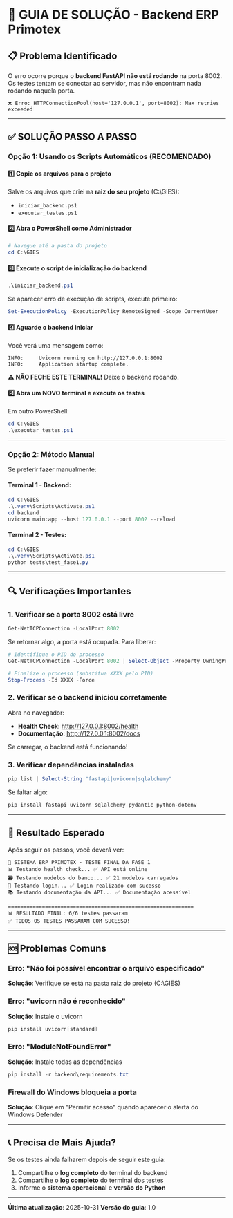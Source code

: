 # 🔧 GUIA DE SOLUÇÃO - Backend ERP Primotex

## 📋 Problema Identificado

O erro ocorre porque o **backend FastAPI não está rodando** na porta 8002. 
Os testes tentam se conectar ao servidor, mas não encontram nada rodando naquela porta.

```
❌ Erro: HTTPConnectionPool(host='127.0.0.1', port=8002): Max retries exceeded
```

---

## ✅ SOLUÇÃO PASSO A PASSO

### Opção 1: Usando os Scripts Automáticos (RECOMENDADO)

#### 1️⃣ Copie os arquivos para o projeto

Salve os arquivos que criei na **raiz do seu projeto** (C:\GIES\):
- `iniciar_backend.ps1`
- `executar_testes.ps1`

#### 2️⃣ Abra o PowerShell como Administrador

```powershell
# Navegue até a pasta do projeto
cd C:\GIES
```

#### 3️⃣ Execute o script de inicialização do backend

```powershell
.\iniciar_backend.ps1
```

Se aparecer erro de execução de scripts, execute primeiro:
```powershell
Set-ExecutionPolicy -ExecutionPolicy RemoteSigned -Scope CurrentUser
```

#### 4️⃣ Aguarde o backend iniciar

Você verá uma mensagem como:
```
INFO:     Uvicorn running on http://127.0.0.1:8002
INFO:     Application startup complete.
```

**⚠️ NÃO FECHE ESTE TERMINAL!** Deixe o backend rodando.

#### 5️⃣ Abra um NOVO terminal e execute os testes

Em outro PowerShell:
```powershell
cd C:\GIES
.\executar_testes.ps1
```

---

### Opção 2: Método Manual

Se preferir fazer manualmente:

#### Terminal 1 - Backend:
```powershell
cd C:\GIES
.\.venv\Scripts\Activate.ps1
cd backend
uvicorn main:app --host 127.0.0.1 --port 8002 --reload
```

#### Terminal 2 - Testes:
```powershell
cd C:\GIES
.\.venv\Scripts\Activate.ps1
python tests\test_fase1.py
```

---

## 🔍 Verificações Importantes

### 1. Verificar se a porta 8002 está livre

```powershell
Get-NetTCPConnection -LocalPort 8002
```

Se retornar algo, a porta está ocupada. Para liberar:
```powershell
# Identifique o PID do processo
Get-NetTCPConnection -LocalPort 8002 | Select-Object -Property OwningProcess

# Finalize o processo (substitua XXXX pelo PID)
Stop-Process -Id XXXX -Force
```

### 2. Verificar se o backend iniciou corretamente

Abra no navegador:
- **Health Check**: http://127.0.0.1:8002/health
- **Documentação**: http://127.0.0.1:8002/docs

Se carregar, o backend está funcionando!

### 3. Verificar dependências instaladas

```powershell
pip list | Select-String "fastapi|uvicorn|sqlalchemy"
```

Se faltar algo:
```powershell
pip install fastapi uvicorn sqlalchemy pydantic python-dotenv
```

---

## 🎯 Resultado Esperado

Após seguir os passos, você deverá ver:

```
🧪 SISTEMA ERP PRIMOTEX - TESTE FINAL DA FASE 1
📊 Testando health check... ✅ API está online
🗃️ Testando modelos do banco... ✅ 21 modelos carregados
🔐 Testando login... ✅ Login realizado com sucesso
📚 Testando documentação da API... ✅ Documentação acessível

============================================================
📊 RESULTADO FINAL: 6/6 testes passaram
✅ TODOS OS TESTES PASSARAM COM SUCESSO!
```

---

## 🆘 Problemas Comuns

### Erro: "Não foi possível encontrar o arquivo especificado"
**Solução**: Verifique se está na pasta raiz do projeto (C:\GIES\)

### Erro: "uvicorn não é reconhecido"
**Solução**: Instale o uvicorn
```powershell
pip install uvicorn[standard]
```

### Erro: "ModuleNotFoundError"
**Solução**: Instale todas as dependências
```powershell
pip install -r backend\requirements.txt
```

### Firewall do Windows bloqueia a porta
**Solução**: Clique em "Permitir acesso" quando aparecer o alerta do Windows Defender

---

## 📞 Precisa de Mais Ajuda?

Se os testes ainda falharem depois de seguir este guia:

1. Compartilhe o **log completo** do terminal do backend
2. Compartilhe o **log completo** do terminal dos testes
3. Informe o **sistema operacional** e **versão do Python**

---

**Última atualização**: 2025-10-31
**Versão do guia**: 1.0
